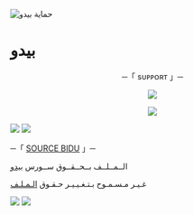 
![حماية بيدو](https://telegra.ph/file/a1f694950b0d722554bf1.jpg)
#  بيدو


<p align="center">
    ─「 sᴜᴩᴩᴏʀᴛ 」─
</p>

</h3>
<p align="center">
<a href="https://t.me/biduso"><img src="https://img.shields.io/badge/-Support%20Group-blue.svg?style=for-the-badge&logo=Telegram"></a>
</p>
<p align="center">
<a href="https://t.me/bidusou"><img src="https://img.shields.io/badge/-Support%20Channel-blue.svg?style=for-the-badge&logo=Telegram"></a>
</p>


<img src="https://user-images.githubusercontent.com/73097560/115834477-dbab4500-a447-11eb-908a-139a6edaec5c.gif"> <img src="https://user-images.githubusercontent.com/73097560/115834477-dbab4500-a447-11eb-908a-139a6edaec5c.gif">




─「 [SOURCE BIDU](https://t.me/biduso) 」─ 


  الــمــلــف بــحــقــوق ســورس [بيدو](https://t.me/biduso)

غـيـر مـسـمـوح بـتـغـيـيـر حـقـوق [الـمـلـف](https://t.me/biduso)


<img src="https://user-images.githubusercontent.com/73097560/115834477-dbab4500-a447-11eb-908a-139a6edaec5c.gif"> <img src="https://user-images.githubusercontent.com/73097560/115834477-dbab4500-a447-11eb-908a-139a6edaec5c.gif">

